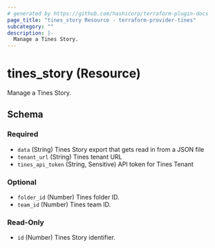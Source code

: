 ```yaml
---
# generated by https://github.com/hashicorp/terraform-plugin-docs
page_title: "tines_story Resource - terraform-provider-tines"
subcategory: ""
description: |-
  Manage a Tines Story.
---
```


# tines_story (Resource)

Manage a Tines Story.



<!-- schema generated by tfplugindocs -->
## Schema

### Required

- `data` (String) Tines Story export that gets read in from a JSON file
- `tenant_url` (String) Tines tenant URL
- `tines_api_token` (String, Sensitive) API token for Tines Tenant

### Optional

- `folder_id` (Number) Tines folder ID.
- `team_id` (Number) Tines team ID.

### Read-Only

- `id` (Number) Tines Story identifier.
